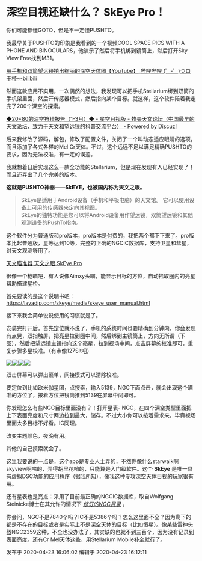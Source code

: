 # 深空目视还缺什么？ SkEye Pro！

你们可能都懂GOTO，但是不一定懂PUSHTO。

我最早关于PUSHTO的印象是我看到的一个视频COOL SPACE PICS WITH A PHONE AND
BINOCULARS，他演示了然后将手机绑到镜筒上，然后打开Sky VIew Free找到M31。

[用手机和双筒望远镜拍出绚丽的深空天体图【YouTube】_哔哩哔哩 (゜-゜)つロ
干杯~-bilibili](https://www.bilibili.com/video/BV1Wb411A7Wv/)

然而这款应用不实用，一次偶然的想法，我发现可以把手机Stellarium绑到双筒的手机架里面，然后开传感器模式，然后指向某个目标。就这样，这个软件陪着我走完了200个深空的探索。

[◆20×80的深空狩猎报告（1-3月）◆ - 星空目视版 - 牧夫天文论坛（中国最早的天文论坛，致力于天文和望远镜的科普交流平台） - Powered
by Discuz!](http://bbs.imufu.cn/thread-793555-1-1.html)

后来我修改了源码，解包，修改了配置文件，关闭了一个叫动态适应眼睛的选项，而且添加了各式各样的Mel
Cr天体。不过，这个远远不足以满足精确PUSHTO的要求，因为无法校准，有一定的误差。

我就想着日后实现这么一款全功能的Stellarium，但是现在发现有人已经实现了！而且还弄出了几个完美的版本。

 **这就是PUSHTO神器——SkEYE，也被国内称为天文之眼。**

> SkEye是适用于Android设备（手机和平板电脑）的天文馆。 它可以使用设备上可用的传感器来定向其视图。  
> SkEye的独特功能是您可以将Android设备用作望远镜，双筒望远镜和其他观测设备的PushTo指南。

这个软件分为普通版和pro版本，pro版本是付费的，我把两个都下下来了。pro版本比起普通版，星等达到10等，完整的正确的NGCIC数据库，支持卫星和彗星，对天文观测够用了。

[天文瞄准器 天文之眼 SkEye Pro](https://www.zhihu.com/video/1236680005822164992)

很像一个枪瞄吧，有人说像Aimxy头瞄，能显示目标的方位，自动拾取圈内的亮星帮助搭建星桥。

首先要读的是这个说明书吧： <https://lavadip.com/skeye/media/skeye_user_manual.html>

接下来我会简单说说使用的习惯就是了。

安装完打开后，首先定位就不说了，手机的系统时间也要精确到分钟内。你会发现有点晃，双指触屏，把亮星拉到圈中间，然后绑到主镜筒上，方向无所谓（下图），然后把望远镜主镜指向这个亮星，拉到视场中间，点击屏幕的校准即可，重复步骤多星校准。（有点像127Slt吧）

![](https://pica.zhimg.com/v2-48de9aa21514494431addb9f2116f484_720w.png?source=d16d100b)![](https://pic2.zhimg.com/v2-4eaf476e05fc4ca3450ccb251f944011_720w.png?source=d16d100b)![](https://pic3.zhimg.com/v2-b9575acec01586ac5f3fc8c70ba13726_720w.png?source=d16d100b)![](https://pic3.zhimg.com/v2-cf0edd856c90050b5dcd5dbab87d986b_720w.png?source=d16d100b)

双击屏幕可以弹出菜单，间接模式可以清除校准。

要定位到比如欧米伽星团，点搜索，输入5139，NGC下面点击，就会出现这个瞄准的方位了，按着方位把镜筒推到5139在屏幕中间即可。

你发现怎么有些NGC目标里面没有？！打开星表-
NGC，在四个深空类型里面把上下表面亮度和尺寸两边拉到最大，储存。不过大小你可以按着需求来，毕竟视场里面太多目标不好看。IC同理。

改变主题颜色，夜晚有用。

其他的自己摸索就会了。

  

这里我要说的一点是，这个app是专业人士弄的，不然你像什么starwalk啊skyview啊啥的，弄得胡里花哨的，只能算是入门级软件。这个
**SkEye** 是唯一具有虚拟DSC功能的应用程序（据我所知），像我这种专攻深空天体目视的玩家很有用。

还有星表也是亮点：采用了目前最正确的NGCIC数据库，取自Wolfgang Steinicke博士在其允许的情况下
_[修订的NGC目录](https://www.klima-luft.de/steinicke/index_e.htm)_ 。

你会问，NGC不是7840个吗？IC不是5386个吗？怎么这里面不全？因为剩下的都是不存在的目标或者是实际上不是深空天体的目标（比如恒星）。像某些雷神头盔NGC2359这种，不全也没办法了，其实缺的也就不到三百个，因为没有记录到表面亮度。还有Cr
Mel天体这些，用Stellarium Mobile补全就行了。

发布于 2020-04-23 16:06:02 编辑于 2020-04-23 16:12:11

